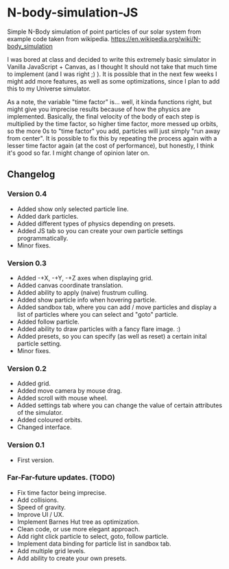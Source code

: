 # N-body-simulation-JS
Simple N-Body simulation of point particles of our solar system from example code taken from wikipedia. https://en.wikipedia.org/wiki/N-body_simulation

I was bored at class and decided to write this extremely basic simulator in Vanilla JavaScript + Canvas, as I thought It should not take that much time to implement (and I was right ;) ).
It is possible that in the next few weeks I might add more features, as well as some optimizations, since I plan to add this to my Universe simulator.

As a note, the variable "time factor" is... well, it kinda functions right, but might give you imprecise results because of how the physics are implemented. Basically, the final velocity of the body of each step is multiplied by the time factor, so higher time factor, more messed up orbits, so the more 0s to "time factor" you add, particles will just simply "run away from center".
It is possible to fix this by repeating the process again with a lesser time factor again (at the cost of performance), but honestly, I think it's good so far. I might change of opinion later on.

## Changelog

### Version 0.4
 - Added show only selected particle line.
 - Added dark particles.
 - Added different types of physics depending on presets.
 - Added JS tab so you can create your own particle settings programmatically.
 - Minor fixes.

### Version 0.3
 - Added -+X, -+Y, -+Z axes when displaying grid.
 - Added canvas coordinate translation.
 - Added ability to apply (naive) frustrum culling.
 - Added show particle info when hovering particle.
 - Added sandbox tab, where you can add / move particles and display a list of particles where you can select and "goto" particle.
 - Added follow particle.
 - Added ability to draw particles with a fancy flare image. :)
 - Added presets, so you can specify (as well as reset) a certain inital particle setting.
 - Minor fixes.

### Version 0.2
 - Added grid.
 - Added move camera by mouse drag.
 - Added scroll with mouse wheel.
 - Added settings tab where you can change the value of certain attributes of the simulator.
 - Added coloured orbits.
 - Changed interface.

### Version 0.1
 - First version.

### Far-Far-future updates. (TODO)
 - Fix time factor being imprecise.
 - Add collisions.
 - Speed of gravity.
 - Improve UI / UX.
 - Implement Barnes Hut tree as optimization.
 - Clean code, or use more elegant approach.
 - Add right click particle to select, goto, follow particle.
 - Implement data binding for particle list in sandbox tab.
 - Add multiple grid levels.
 - Add ability to create your own presets.
